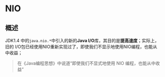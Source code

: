 # NIO

## 概述
JDK1.4 中的`java.nio.*`中引入的新的**Java I/O**库，其目的是**提高速度**；实际上，旧的
I/O包已经使用NIO重新实现过了，即使我们不显示地使用NIO编程，也能从中收益；

> 在《Java编程思想》中说道“即使我们不显式地使用 NIO 编程，也能从中收益”
>
>